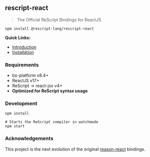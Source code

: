 ## rescript-react 

> The Official ReScript Bindings for ReactJS

```
npm install @rescript-lang/rescript-react
```

**Quick Links:**

- [Introduction](https://rescript-lang.org/docs/react/latest/introduction)
- [Installation](https://rescript-lang.org/docs/react/latest/installation)

### Requirements

- bs-platform v8.4+
- ReactJS v17+
- ReScript -> react-jsx v4+
- **Optimized for ReScript syntax usage**

### Development

```
npm install

# Starts the ReScript compiler in watchmode
npm start
```

### Acknowledgements

This project is the next evolution of the original [reason-react](https://github.com/reasonml/reason-react) bindings.

